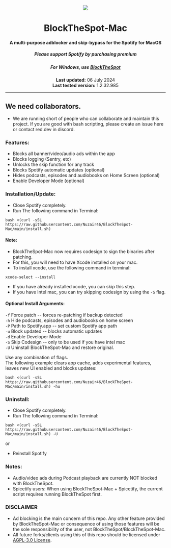 <p align="center">        
  <a href="https://discord.gg/eYudMwgYtY"><img src="https://discord.com/api/guilds/807273906872123412/widget.png"></a>
</p>

<center>
    <h1 align="center">BlockTheSpot-Mac</h1>
    <h4 align="center">A multi-purpose adblocker and skip-bypass for the <strong>Spotify for MacOS</strong> </h4>
    <h5 align="center">Please support Spotify by purchasing premium</h5>
    <h5 align="center">For Windows, use <a href="https://github.com/mrpond/BlockTheSpot">BlockTheSpot</a></h5>
    <p align="center">
        <strong>Last updated:</strong> 06 July 2024<br>
        <strong>Last tested version:</strong> 1.2.32.985
    </p> 
</center>

---

## We need collaborators.

- We are running short of people who can collaborate and maintain this project. If you are good with bash scripting, please create an issue here or contact red.dev in discord.

### Features:

- Blocks all banner/video/audio ads within the app
- Blocks logging (Sentry, etc)
- Unlocks the skip function for any track
- Blocks Spotify automatic updates (optional)
- Hides podcasts, episodes and audiobooks on Home Screen (optional)
- Enable Developer Mode (optional)

### Installation/Update:

- Close Spotify completely.
- Run The following command in Terminal:

```
bash <(curl -sSL https://raw.githubusercontent.com/Nuzair46/BlockTheSpot-Mac/main/install.sh)
```

#### Note:

- BlockTheSpot-Mac now requires codesign to sign the binaries after patching.
- For this, you will need to have Xcode installed on your mac.
- To install xcode, use the following command in terminal:

```
xcode-select --install
```

- If you have already installed xcode, you can skip this step.
- If you have Intel mac, you can try skipping codesign by using the `-S` flag.

#### Optional Install Arguments:

`-f` Force patch -- forces re-patching if backup detected  
`-h` Hide podcasts, episodes and audiobooks on home screen  
`-P` Path to Spotify.app -- set custom Spotify app path  
`-u` Block updated -- blocks automatic updates  
`-d` Enable Developer Mode  
`-S` Skip Codesign -- only to be used if you have intel mac  
`-U` Uninstall BlockTheSpot-Mac and restore original.

Use any combination of flags.  
The following example clears app cache, adds experimental features, leaves new UI enabled and blocks updates:

```
bash <(curl -sSL https://raw.githubusercontent.com/Nuzair46/BlockTheSpot-Mac/main/install.sh) -hu
```

### Uninstall:

- Close Spotify completely.
- Run The following command in Terminal:

```
bash <(curl -sSL https://raw.githubusercontent.com/Nuzair46/BlockTheSpot-Mac/main/install.sh) -U
```

or

- Reinstall Spotify

### Notes:

- Audio/video ads during Podcast playback are currently NOT blocked with BlockTheSpot.
- Spicetify users: When using BlockTheSpot-Mac + Spicetify, the current script requires running BlockTheSpot first.

### DISCLAIMER

- Ad blocking is the main concern of this repo. Any other feature provided by BlockTheSpot-Mac or consequence of using those features will be the sole responsibility of the user, not BlockTheSpot/BlockTheSpot-Mac.
- All future forks/clients using this of this repo should be licensed under [AGPL-3.0 License](https://github.com/Nuzair46/BlockTheSpot-Mac/blob/main/LICENSE).
